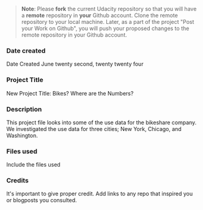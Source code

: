 >**Note**: Please **fork** the current Udacity repository so that you will have a **remote** repository in **your** Github account. Clone the remote repository to your local machine. Later, as a part of the project "Post your Work on Github", you will push your proposed changes to the remote repository in your Github account.

### Date created
Date Created June twenty second, twenty twenty four

### Project Title
New Project Title: Bikes? Where are the Numbers?

### Description
This project file looks into some of the use data for the bikeshare company. We investigated the use data for three cities; New York, Chicago, and Washington.

### Files used
Include the files used

### Credits
It's important to give proper credit. Add links to any repo that inspired you or blogposts you consulted.

